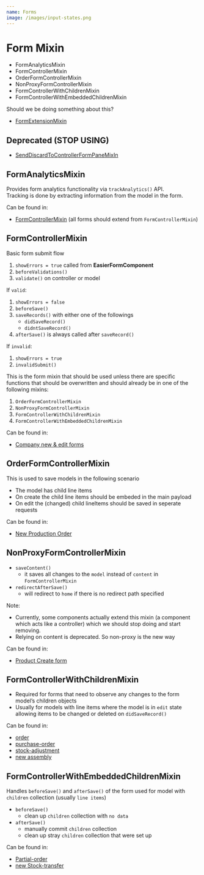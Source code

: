 ```yaml
---
name: Forms
image: /images/input-states.png
---
```

# Form Mixin

- FormAnalyticsMixin
- FormControllerMixin
- OrderFormControllerMixin
- NonProxyFormControllerMixin
- FormControllerWithChildrenMixin
- FormControllerWithEmbeddedChildrenMixin

Should we be doing something about this?
- [FormExtensionMixin](https://github.com/tradegecko/tradegecko/blob/fd7cb3f72b6c9888ee499883868f6158a8d4f3f2/app/assets/javascripts/helpers-old/form_extension.js.coffee#L1)

## Deprecated (STOP USING)
- [SendDiscardToControllerFormPaneMixIn](https://github.com/tradegecko/tradegecko/blob/81f5078b9193fded74b21d3947b84ea2ee263ddd/app/assets/javascripts/helpers-old/modal-panes.js.coffee#L169)

## FormAnalyticsMixin
Provides form analytics functionality via `trackAnalytics()` API.  
Tracking is done by extracting information from the model in the form.

Can be found in:
- [FormControllerMixin](https://github.com/tradegecko/tradegecko/blob/de8af0cd1529d35a0305bdcd3af16e3d66c44e8c/app/assets/javascripts/controllers/concerns/form-controller-mixin.es6#L12) (all forms should extend from `FormControllerMixin`)

## FormControllerMixin
Basic form submit flow

1. `showErrors = true` called from **EasierFormComponent**
2. `beforeValidations()`
3. `validate()` on controller or model

If `valid`:
1. `showErrors = false`
2. `beforeSave()`
3. `saveRecords()` with either one of the followings
    - `didSaveRecord()`
    - `didntSaveRecord()`
4. `afterSave()` is always called after `saveRecord()`

If `invalid`:
1. `showErrors = true`
2. `invalidSubmit()`

This is the form mixin that should be used unless there are specific functions that
should be overwritten and should already be in one of the following mixins:
1. `OrderFormControllerMixin`
2. `NonProxyFormControllerMixin`
3. `FormControllerWithChildrenMixin`
4. `FormControllerWithEmbeddedChildrenMixin`

Can be found in:
- [Company new & edit forms](https://github.com/tradegecko/tradegecko/blob/de8af0cd1529d35a0305bdcd3af16e3d66c44e8c/app/assets/javascripts/controllers/company-new.es6#L6)

## OrderFormControllerMixin
This is used to save models in the following scenario
- The model has child line items
- On create the child line items should be embeded in the main payload
- On edit the (changed) child lineItems should be saved in seperate requests

Can be found in:
- [New Production Order](https://github.com/tradegecko/tradegecko/blob/de8af0cd1529d35a0305bdcd3af16e3d66c44e8c/app/assets/javascripts/controllers/manufacturing/production-order/new.es6#L187)

## NonProxyFormControllerMixin
- `saveContent()`
  - it saves all changes to the `model` instead of `content` in `FormControllerMixin`
- `redirectAfterSave()`
  - will redirect to `home` if there is no redirect path specified

Note:
- Currently, some components actually extend this mixin (a component which acts like a controller) which we should stop doing and start removing.
- Relying on content is deprecated. So non-proxy is the new way

Can be found in:
- [Product Create form](https://github.com/tradegecko/tradegecko/blob/fd7cb3f72b6c9888ee499883868f6158a8d4f3f2/app/assets/javascripts/components/product-create-form.es6#L152)

## FormControllerWithChildrenMixin
- Required for forms that need to observe any changes to the form model’s children objects
- Usually for models with line items where the model is in `edit` state allowing items to be changed or deleted on `didSaveRecord()`

Can be found in:
- [order](https://github.com/tradegecko/tradegecko/blob/81f5078b9193fded74b21d3947b84ea2ee263ddd/app/assets/javascripts/controllers/order.es6#L35)
- [purchase-order](https://github.com/tradegecko/tradegecko/blob/81f5078b9193fded74b21d3947b84ea2ee263ddd/app/assets/javascripts/controllers/purchase-order.es6#L33)
- [stock-adjustment](https://github.com/tradegecko/tradegecko/blob/81f5078b9193fded74b21d3947b84ea2ee263ddd/app/assets/javascripts/controllers/stock-adjustment.es6#L11)
- [new assembly](https://github.com/tradegecko/tradegecko/blob/fd7cb3f72b6c9888ee499883868f6158a8d4f3f2/app/assets/javascripts/controllers/manufacturing/assembly/new.es6#L10)

## FormControllerWithEmbeddedChildrenMixin
Handles `beforeSave()` and `afterSave()` of the form used for model with `children` collection (usually `line items`)
- `beforeSave()`
  - clean up `children` collection with `no data`
- `afterSave()`
  - manually commit `children` collection
  - clean up stray `children` collection that were set up

Can be found in:
- [Partial-order](https://github.com/tradegecko/tradegecko/blob/81f5078b9193fded74b21d3947b84ea2ee263ddd/app/assets/javascripts/controllers/partial-order.es6#L11)
- [new Stock-transfer](https://github.com/tradegecko/tradegecko/blob/81f5078b9193fded74b21d3947b84ea2ee263ddd/app/assets/javascripts/controllers/stock-transfer-new.es6#L14)
